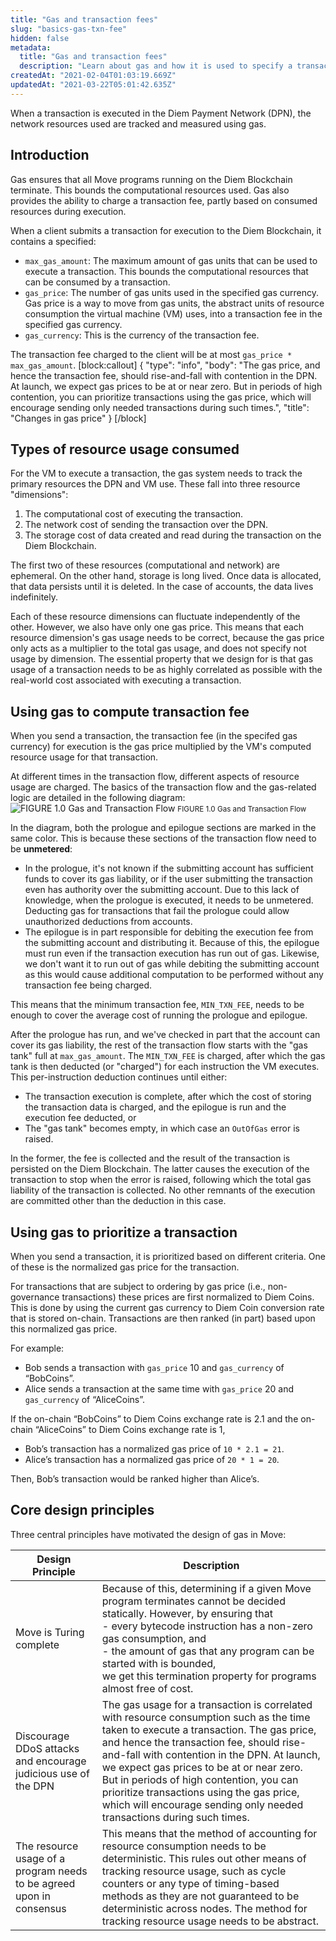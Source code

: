 ```yaml
---
title: "Gas and transaction fees"
slug: "basics-gas-txn-fee"
hidden: false
metadata: 
  title: "Gas and transaction fees"
  description: "Learn about gas and how it is used to specify a transaction fee in the Diem Payment Network"
createdAt: "2021-02-04T01:03:19.669Z"
updatedAt: "2021-03-22T05:01:42.635Z"
---
```

When a transaction is executed in the Diem Payment Network (DPN), the network resources used are tracked and measured using gas. 

## Introduction

Gas ensures that all Move programs running on the Diem Blockchain terminate. This bounds the computational resources used. Gas also provides the ability to charge a transaction fee, partly based on consumed resources during execution.

When a client submits a transaction for execution to the Diem Blockchain, it contains a specified:

* `max_gas_amount`: The maximum amount of gas units that can be used to execute a transaction. This bounds the computational resources that can be consumed by a transaction.
* `gas_price`: The number of gas units used in the specified gas currency. Gas price is a way to move from gas units, the abstract units of resource consumption the virtual machine (VM) uses, into a transaction fee in the specified gas currency.
* `gas_currency`: This is the currency of the transaction fee.

The transaction fee charged to the client will be at most `gas_price * max_gas_amount`.
[block:callout]
{
  "type": "info",
  "body": "The gas price, and hence the transaction fee, should rise-and-fall with contention in the DPN. At launch, we expect gas prices to be at or near zero. But in periods of high contention, you can prioritize transactions using the gas price, which will encourage sending only needed transactions during such times.",
  "title": "Changes in gas price"
}
[/block]
## Types of resource usage consumed

For the VM to execute a transaction, the gas system needs to track the primary resources the DPN and VM use. These fall into three resource "dimensions":

1. The computational cost of executing the transaction.
2. The network cost of sending the transaction over the DPN.
3. The storage cost of data created and read during the transaction on the Diem Blockchain. 

The first two of these resources (computational and network) are ephemeral. On the other hand, storage is long lived. Once data is allocated, that data persists until it is deleted. In the case of accounts, the data lives indefinitely.

Each of these resource dimensions can fluctuate independently of the other. However, we also have only one gas price. This means that each resource dimension's gas usage needs to be correct, because the gas price only acts as a multiplier to the total gas usage, and does not specify not usage by dimension. The essential property that we design for is that gas usage of a transaction needs to be as highly correlated as possible with the real-world cost associated with executing a transaction.

## Using gas to compute transaction fee

When you send a transaction, the transaction fee (in the specifed gas currency) for execution is the gas price multiplied by the VM's computed resource usage for that transaction. 

At different times in the transaction flow, different aspects of resource usage are charged. The basics of the transaction flow and the gas-related logic are detailed in the following diagram:
![FIGURE 1.0 Gas and Transaction Flow](https://files.readme.io/7ecf095-using-gas.svg)
<small className="figure">FIGURE 1.0 Gas and Transaction Flow</small>




In the diagram, both the prologue and epilogue sections are marked in the same color. This is because these sections of the transaction flow need to be **unmetered**:
* In the prologue, it's not known if the submitting account has sufficient funds to cover its gas liability, or if the user submitting the transaction even has authority over the submitting account. Due to this lack of knowledge, when the prologue is executed, it needs to be unmetered. Deducting gas for transactions that fail the prologue could allow unauthorized deductions from accounts.
* The epilogue is in part responsible for debiting the execution fee from the submitting account and distributing it. Because of this, the epilogue must run even if the transaction execution has run out of gas. Likewise, we don't want it to run out of gas while debiting the submitting account as this would cause additional computation to be performed without any transaction fee being charged.

This means that the minimum transaction fee, `MIN_TXN_FEE`, needs to be enough to cover the average cost of running the prologue and epilogue. 

After the prologue has run, and we've checked in part that the account can cover its gas liability, the rest of the transaction flow starts with the "gas tank" full at `max_gas_amount`. The `MIN_TXN_FEE` is charged, after which the gas tank is then deducted (or "charged") for each instruction the VM executes. This per-instruction deduction continues until either:
* The transaction execution is complete, after which the cost of storing the transaction data is charged, and the epilogue is run and the execution fee deducted, or
* The "gas tank" becomes empty, in which case an `OutOfGas` error is raised.

In the former, the fee is collected and the result of the transaction is persisted on the Diem Blockchain. The latter causes the execution of the transaction to stop when the error is raised, following which the total gas liability of the transaction is collected. No other remnants of the execution are committed other than the deduction in this case.

## Using gas to prioritize a transaction

When you send a transaction, it is prioritized based on different criteria. One of these is the normalized gas price for the transaction. 

For transactions that are subject to ordering by gas price (i.e., non-governance transactions) these prices are first normalized to Diem Coins. This is done by using the current gas currency to Diem Coin conversion rate that is stored on-chain. Transactions are then ranked (in part) based upon this normalized gas price.

For example:

* Bob sends a transaction with `gas_price` 10 and `gas_currency` of “BobCoins”.
* Alice sends a transaction at the same time with `gas_price` 20 and `gas_currency` of “AliceCoins”.

If the on-chain “BobCoins” to Diem Coins exchange rate is 2.1 and the on-chain “AliceCoins” to Diem Coins exchange rate is 1,
* Bob’s transaction has a normalized gas price of `10 * 2.1 = 21`.
* Alice’s transaction has a normalized gas price of `20 * 1 = 20`.

Then, Bob’s transaction would be ranked higher than Alice’s.

## Core design principles
Three central principles have motivated the design of gas in Move: 

| Design Principle | Description |
| ---------- | ---------- |
| Move is Turing complete | Because of this, determining if a given Move program terminates cannot be decided statically. However, by ensuring that <br/>  - every bytecode instruction has a non-zero gas consumption, and <br/>  - the amount of gas that any program can be started with is bounded, <br/>  we get this termination property for programs almost free of cost. |
| Discourage DDoS attacks and encourage judicious use of the DPN | The gas usage for a transaction is correlated with resource consumption such as the time taken to execute a transaction. The gas price, and hence the transaction fee, should rise-and-fall with contention in the DPN. At launch, we expect gas prices to be at or near zero. But in periods of high contention, you can prioritize transactions using the gas price, which will encourage sending only needed transactions during such times. |
| The resource usage of a program needs to be agreed upon in consensus | This means that the method of accounting for resource consumption needs to be deterministic. This rules out other means of tracking resource usage, such as cycle counters or any type of timing-based methods as they are not guaranteed to be deterministic across nodes. The method for tracking resource usage needs to be abstract. |